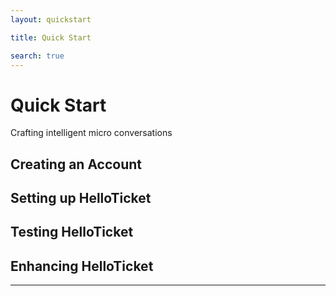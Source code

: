```yaml
---
layout: quickstart

title: Quick Start

search: true
---
```


# Quick Start
Crafting intelligent micro conversations

## Creating an Account
## Setting up HelloTicket
## Testing HelloTicket
## Enhancing HelloTicket

---
